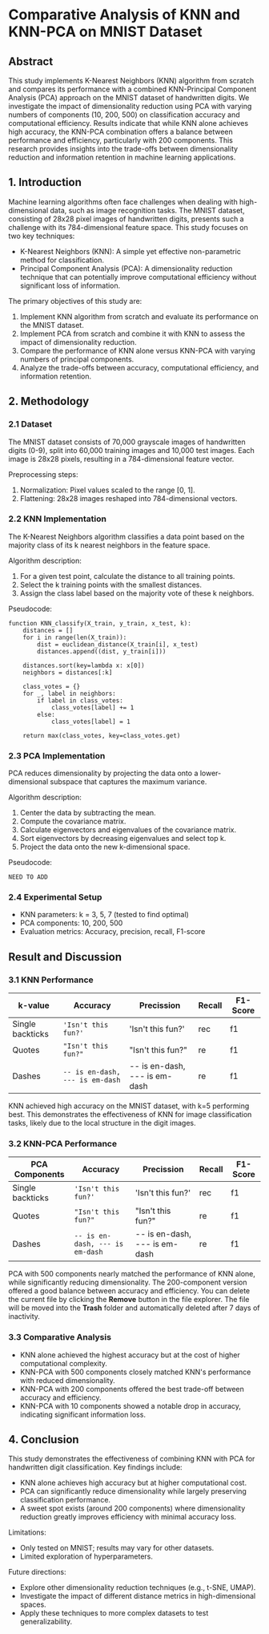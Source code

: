 # Comparative Analysis of KNN and KNN-PCA on MNIST Dataset

## Abstract

This study implements K-Nearest Neighbors (KNN) algorithm from scratch and compares its performance with a combined KNN-Principal Component Analysis (PCA) approach on the MNIST dataset of handwritten digits. We investigate the impact of dimensionality reduction using PCA with varying numbers of components (10, 200, 500) on classification accuracy and computational efficiency. Results indicate that while KNN alone achieves high accuracy, the KNN-PCA combination offers a balance between performance and efficiency, particularly with 200 components. This research provides insights into the trade-offs between dimensionality reduction and information retention in machine learning applications.


## 1. Introduction

Machine learning algorithms often face challenges when dealing with high-dimensional data, such as image recognition tasks. The MNIST dataset, consisting of 28x28 pixel images of handwritten digits, presents such a challenge with its 784-dimensional feature space. This study focuses on two key techniques:

-   K-Nearest Neighbors (KNN): A simple yet effective non-parametric method for classification.
-   Principal Component Analysis (PCA): A dimensionality reduction technique that can potentially improve computational efficiency without significant loss of information.

The primary objectives of this study are:

1.  Implement KNN algorithm from scratch and evaluate its performance on the MNIST dataset.
2.  Implement PCA from scratch and combine it with KNN to assess the impact of dimensionality reduction.
3.  Compare the performance of KNN alone versus KNN-PCA with varying numbers of principal components.
4.  Analyze the trade-offs between accuracy, computational efficiency, and information retention.

## 2. Methodology

### 2.1 Dataset

The MNIST dataset consists of 70,000 grayscale images of handwritten digits (0-9), split into 60,000 training images and 10,000 test images. Each image is 28x28 pixels, resulting in a 784-dimensional feature vector.

Preprocessing steps:

1.  Normalization: Pixel values scaled to the range [0, 1].
2.  Flattening: 28x28 images reshaped into 784-dimensional vectors.

### 2.2 KNN Implementation
The K-Nearest Neighbors algorithm classifies a data point based on the majority class of its k nearest neighbors in the feature space.

Algorithm description:

1.  For a given test point, calculate the distance to all training points.
2.  Select the k training points with the smallest distances.
3.  Assign the class label based on the majority vote of these k neighbors.

Pseudocode:
```
function KNN_classify(X_train, y_train, x_test, k):
    distances = []
    for i in range(len(X_train)):
        dist = euclidean_distance(X_train[i], x_test)
        distances.append((dist, y_train[i]))
    
    distances.sort(key=lambda x: x[0])
    neighbors = distances[:k]
    
    class_votes = {}
    for _, label in neighbors:
        if label in class_votes:
            class_votes[label] += 1
        else:
            class_votes[label] = 1
    
    return max(class_votes, key=class_votes.get)
```
### 2.3 PCA Implementation
PCA reduces dimensionality by projecting the data onto a lower-dimensional subspace that captures the maximum variance.

Algorithm description:

1.  Center the data by subtracting the mean.
2.  Compute the covariance matrix.
3.  Calculate eigenvectors and eigenvalues of the covariance matrix.
4.  Sort eigenvectors by decreasing eigenvalues and select top k.
5.  Project the data onto the new k-dimensional space.

Pseudocode:
```
NEED TO ADD
```

### 2.4 Experimental Setup
-   KNN parameters: k = 3, 5, 7 (tested to find optimal)
-   PCA components: 10, 200, 500
-   Evaluation metrics: Accuracy, precision, recall, F1-score

## Result and Discussion
### 3.1 KNN Performance
|k-value         |Accuracy                       |Precission                   |Recall |F1-Score
|----------------|-------------------------------|-----------------------------|-------|-|
|Single backticks|`'Isn't this fun?'`            |'Isn't this fun?'            |rec|f1|
|Quotes          |`"Isn't this fun?"`            |"Isn't this fun?"            |re|f1|
|Dashes          |`-- is en-dash, --- is em-dash`|-- is en-dash, --- is em-dash|re|f1|

KNN achieved high accuracy on the MNIST dataset, with k=5 performing best. This demonstrates the effectiveness of KNN for image classification tasks, likely due to the local structure in the digit images.

### 3.2 KNN-PCA Performance
|PCA Components         |Accuracy                       |Precission                   |Recall |F1-Score
|----------------|-------------------------------|-----------------------------|-------|-|
|Single backticks|`'Isn't this fun?'`            |'Isn't this fun?'            |rec|f1|
|Quotes          |`"Isn't this fun?"`            |"Isn't this fun?"            |re|f1|
|Dashes          |`-- is en-dash, --- is em-dash`|-- is en-dash, --- is em-dash|re|f1|

PCA with 500 components nearly matched the performance of KNN alone, while significantly reducing dimensionality. The 200-component version offered a good balance between accuracy and efficiency.
You can delete the current file by clicking the **Remove** button in the file explorer. The file will be moved into the **Trash** folder and automatically deleted after 7 days of inactivity.

### 3.3 Comparative Analysis
-   KNN alone achieved the highest accuracy but at the cost of higher computational complexity.
-   KNN-PCA with 500 components closely matched KNN's performance with reduced dimensionality.
-   KNN-PCA with 200 components offered the best trade-off between accuracy and efficiency.
-   KNN-PCA with 10 components showed a notable drop in accuracy, indicating significant information loss.
## 4. Conclusion

This study demonstrates the effectiveness of combining KNN with PCA for handwritten digit classification. Key findings include:

-   KNN alone achieves high accuracy but at higher computational cost.
-   PCA can significantly reduce dimensionality while largely preserving classification performance.
-   A sweet spot exists (around 200 components) where dimensionality reduction greatly improves efficiency with minimal accuracy loss.

Limitations:

-   Only tested on MNIST; results may vary for other datasets.
-   Limited exploration of hyperparameters.

Future directions:

-   Explore other dimensionality reduction techniques (e.g., t-SNE, UMAP).
-   Investigate the impact of different distance metrics in high-dimensional spaces.
-   Apply these techniques to more complex datasets to test generalizability.
